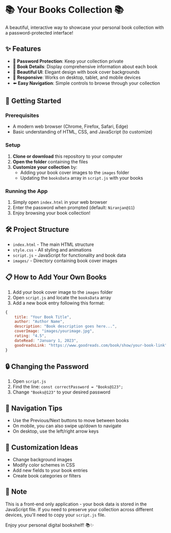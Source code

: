 # 📚 Your Books Collection 📚

A beautiful, interactive way to showcase your personal book collection with a password-protected interface!

## ✨ Features

- 🔐 **Password Protection**: Keep your collection private
- 📖 **Book Details**: Display comprehensive information about each book
- 🌈 **Beautiful UI**: Elegant design with book cover backgrounds
- 📱 **Responsive**: Works on desktop, tablet, and mobile devices
- ⬅️ **Easy Navigation**: Simple controls to browse through your collection

## 🚀 Getting Started

### Prerequisites

- A modern web browser (Chrome, Firefox, Safari, Edge)
- Basic understanding of HTML, CSS, and JavaScript (to customize)

### Setup

1. **Clone or download** this repository to your computer
2. **Open the folder** containing the files
3. **Customize your collection** by:
   - Adding your book cover images to the `images` folder
   - Updating the `booksData` array in `script.js` with your books

### Running the App

1. Simply open `index.html` in your web browser
2. Enter the password when prompted (default: `Niranjan@11`)
3. Enjoy browsing your book collection!

## 🛠️ Project Structure

- `index.html` - The main HTML structure
- `style.css` - All styling and animations
- `script.js` - JavaScript for functionality and book data
- `images/` - Directory containing book cover images

## 📋 How to Add Your Own Books

1. Add your book cover image to the `images` folder
2. Open `script.js` and locate the `booksData` array
3. Add a new book entry following this format:

```javascript
{
    title: "Your Book Title",
    author: "Author Name",
    description: "Book description goes here...",
    coverImage: "images/yourimage.jpg",
    rating: "4.5",
    dateRead: "January 1, 2023",
    goodreadsLink: "https://www.goodreads.com/book/show/your-book-link"
}
```

## 🔒 Changing the Password

1. Open `script.js`
2. Find the line: `const correctPassword = "Books@123";`
3. Change `"Books@123"` to your desired password

## 📱 Navigation Tips

- Use the Previous/Next buttons to move between books
- On mobile, you can also swipe up/down to navigate
- On desktop, use the left/right arrow keys

## 🎨 Customization Ideas

- Change background images
- Modify color schemes in CSS
- Add new fields to your book entries
- Create book categories or filters

## 📝 Note

This is a front-end only application - your book data is stored in the JavaScript file. If you need to preserve your collection across different devices, you'll need to copy your `script.js` file.

Enjoy your personal digital bookshelf! 📚✨
